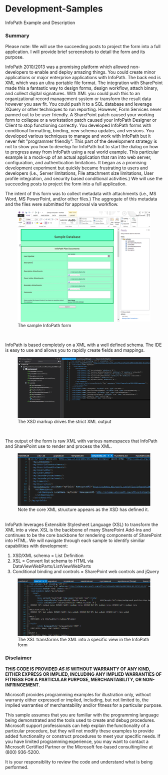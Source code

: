 ﻿# Development-Samples
InfoPath Example and Description


### Summary ###
Please note: We will use the succeeding posts to project the form into a full application.  I will provide brief screenshots to detail the form and its purpose.

InfoPath 2010/2013 was a promising platform which allowed non-developers to enable and deploy amazing things.  You could create minor applications or major enterprise applications with InfoPath.  The back end is XML which was an ultra portable file format.  The integration with SharePoint made this a fantastic way to design forms, design workflow, attach binary, and collect digital signatures.  With XML you could push this to an organizational record management system or transform the result data however you saw fit.  You could push it to a SQL database and leverage XQuery or other techniques to run reporting.   However, Form Services never panned out to be user friendly.  A SharePoint patch caused your working form to collapse or a workstation patch caused your InfoPath Designer or Client to stop functioning correctly.   You developed InfoPath forms with conditional formatting, binding, new schema updates, and versions.  You developed various techniques to manage and work with InfoPath but it never felt "programmer friendly".    This part of the development strategy is not to show you how to develop for InfoPath but to start the dialog on how to progress away from InfoPath using a real world example.    This particular example is a mock-up of an actual application that ran into web server, configuration, and authentication limitations.  It began as a promising development experiment but quickly became frustrating to users and developers (i.e., Server limitations, File attachment size limitations, User profile integration, and security based conditional activities.)   We will use the succeeding posts to project the form into a full application. 


The intent of this form was to collect metadata with attachments (i.e., MS Word, MS PowerPoint, and/or other files.)  The aggregate of this metadata and the files were submitted for approval via workflow.
<figure>
    <img src="https://raw.githubusercontent.com/pinch-perfect/development-samples/master/InfoPath/imgs/infopath-sample1.PNG" width="500" />
    <br />
    <figcaption>The sample InfoPath form</figcaption>
</figure>

<br />

InfoPath is based completely on a XML with a well defined schema. The IDE is easy to use and allows you to rapidly create fields and mappings.
<figure>
    <img src="https://raw.githubusercontent.com/pinch-perfect/development-samples/master/InfoPath/imgs/infopath-schema.PNG" width="500" />
    <br />
    <figcaption>The XSD markup drives the strict XML output</figcaption>
</figure>


<br />

The output of the form is raw XML with various namespaces that InfoPath and SharePoint use to render and process the XML.
<figure>
    <img src="https://raw.githubusercontent.com/pinch-perfect/development-samples/master/InfoPath/imgs/infopath-samplexml.PNG" width="500" />
    <br />
    <figcaption>Note the core XML structure appears as the XSD has defined it.</figcaption>
</figure>


<br />
InfoPath leverages Extensible Stylesheet Language (XSL) to transform the XML into a view.  XSL is the backbone of many SharePoint Add-Ins and continues to be the core backbone for rendering components of SharePoint into HTML.  We will navigate through each sample to identify similiar capabilities with development:

1. XSD/XML schema = List Definition
2. XSL = Convert list schema to HTML via DataViewWebParts/ListViewWebParts
3. Conditional binding and controls = SharePoint web controls and jQuery
<figure>
    <img src="https://raw.githubusercontent.com/pinch-perfect/development-samples/master/InfoPath/imgs/infopath-samplexsl.PNG" width="500" />
    <br />
    <figcaption>The XSL transforms the XML into a specific view in the InfoPath form</figcaption>
</figure>


### Disclaimer ###
**THIS CODE IS PROVIDED *AS IS* WITHOUT WARRANTY OF ANY KIND, EITHER EXPRESS OR IMPLIED, INCLUDING ANY IMPLIED WARRANTIES OF FITNESS FOR A PARTICULAR PURPOSE, MERCHANTABILITY, OR NON-INFRINGEMENT.**

Microsoft provides programming examples for illustration only, without 
warranty either expressed or implied, including, but not limited to, the
implied warranties of merchantability and/or fitness for a particular 
purpose.  

This sample assumes that you are familiar with the programming language
being demonstrated and the tools used to create and debug procedures. 
Microsoft support professionals can help explain the functionality of a
particular procedure, but they will not modify these examples to provide
added functionality or construct procedures to meet your specific needs. 
If you have limited programming experience, you may want to contact a 
Microsoft Certified Partner or the Microsoft fee-based consulting line 
at (800) 936-5200. 

It is your responsiblity to review the code and understand what is being performed.